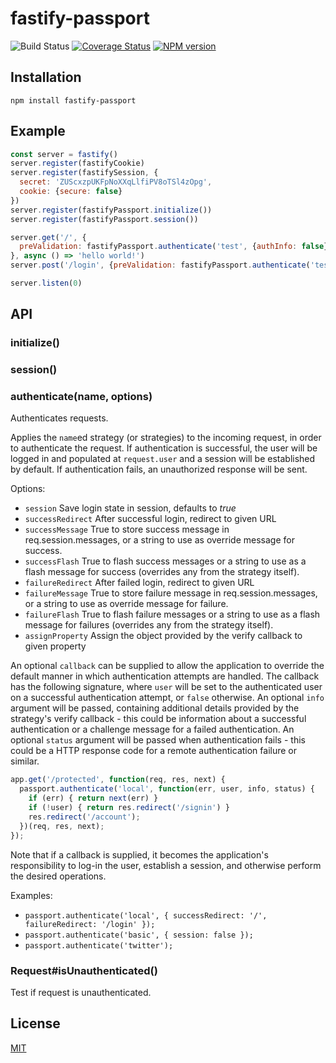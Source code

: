 # fastify-passport

![Build Status](https://github.com/fastify/fastify-passport/workflows/ci/badge.svg)
[![Coverage Status](https://coveralls.io/repos/github/fastify/fastify-passport/badge.svg?branch=master)](https://coveralls.io/github/fastify/fastify-passport?branch=master)
[![NPM version](https://img.shields.io/npm/v/fastify-passport.svg?style=flat)](https://www.npmjs.com/package/fastify-passport)

## Installation

```shell
npm install fastify-passport
```

## Example

```js
const server = fastify()
server.register(fastifyCookie)
server.register(fastifySession, {
  secret: 'ZUScxzpUKFpNoXXqLlfiPV8oTSl4zOpg',
  cookie: {secure: false}
})
server.register(fastifyPassport.initialize())
server.register(fastifyPassport.session())

server.get('/', {
  preValidation: fastifyPassport.authenticate('test', {authInfo: false})
}, async () => 'hello world!')
server.post('/login', {preValidation: fastifyPassport.authenticate('test', { successRedirect: '/', authInfo: false })}, () => {})

server.listen(0)
````

## API

### initialize()

### session()

### authenticate(name, options)

Authenticates requests.

Applies the `name`ed strategy (or strategies) to the incoming request, in
order to authenticate the request.  If authentication is successful, the user
will be logged in and populated at `request.user` and a session will be
established by default.  If authentication fails, an unauthorized response
will be sent.

Options:
  - `session`          Save login state in session, defaults to _true_
  - `successRedirect`  After successful login, redirect to given URL
  - `successMessage`   True to store success message in
                       req.session.messages, or a string to use as override
                       message for success.
  - `successFlash`     True to flash success messages or a string to use as a flash
                       message for success (overrides any from the strategy itself).
  - `failureRedirect`  After failed login, redirect to given URL
  - `failureMessage`   True to store failure message in
                       req.session.messages, or a string to use as override
                       message for failure.
  - `failureFlash`     True to flash failure messages or a string to use as a flash
                       message for failures (overrides any from the strategy itself).
  - `assignProperty`   Assign the object provided by the verify callback to given property

An optional `callback` can be supplied to allow the application to override
the default manner in which authentication attempts are handled.  The
callback has the following signature, where `user` will be set to the
authenticated user on a successful authentication attempt, or `false`
otherwise.  An optional `info` argument will be passed, containing additional
details provided by the strategy's verify callback - this could be information about
a successful authentication or a challenge message for a failed authentication.
An optional `status` argument will be passed when authentication fails - this could
be a HTTP response code for a remote authentication failure or similar.
```js
app.get('/protected', function(req, res, next) {
  passport.authenticate('local', function(err, user, info, status) {
    if (err) { return next(err) }
    if (!user) { return res.redirect('/signin') }
    res.redirect('/account');
  })(req, res, next);
});
```
Note that if a callback is supplied, it becomes the application's
responsibility to log-in the user, establish a session, and otherwise perform
the desired operations.

Examples:
 * `passport.authenticate('local', { successRedirect: '/', failureRedirect: '/login' });`
 * `passport.authenticate('basic', { session: false });`
 * `passport.authenticate('twitter');`

### Request#isUnauthenticated()

Test if request is unauthenticated.

## License

[MIT](./LICENSE)